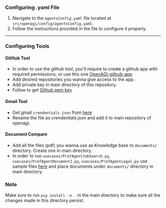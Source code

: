 ### Configuring .yaml File

1. Navigate to the `agentsConfig.yaml` file located at `src/openagi/config/agentsConfig.yaml`.
2. Follow the instructions provided in the file to configure it properly.
------------
### Configuring Tools

#### GitHub Tool

- In order to use the github tool, you'll require to create a github app with required permissions, or use this one [OpenAGI-github-app](https://github.com/apps/openagi-github-app)
- Add desired repositories you wanna give access to the app.
- Add private key in main directory of this repository.
- Follow to get [Github pem key](https://docs.github.com/en/apps/creating-github-apps/authenticating-with-a-github-app/managing-private-keys-for-github-apps#generating-private-keys)

#### Gmail Tool

- Get gmail  `crendentials.json` from [here](https://developers.google.com/gmail/api/quickstart/python)
- Rename the file as crendentials.json and add it to main repository of openagi.

#### Document Compare

- Add all the files (pdf) you wanna use as Knowledge base to `documents/` directory. Create one in main directory.
- In order to run `usecases/ProfAgentJobSearch.py`, `usecases/ProfAgentDocument2.py`, `usecases/ProfAgentLegal.py` use sample files [here](https://drive.google.com/drive/folders/1fzC9nmtl0iE3WTpR_VlsIh9isjv0DI0p?usp=sharing) and place documents under `documents/` directory in main directory.  



### Note
Make sure to run `pip install -e .` in the main directory to make sure all the changes made in this directory persist.
